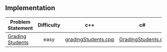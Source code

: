 ## Implementation

|Problem Statement| Difficulty |c++ | c# | java |kotlin| scala | python | javascript |
|---|:-:|---|---|---|---|---|---|---|
|[Grading Students](https://github.com/Lintik/hackerrank/tree/master/Core%20CS/Algorithms/Implementation/Grading%20Students)|  easy |[gradingStudents.cpp](https://github.com/Lintik/hackerrank/blob/master/Core%20CS/Algorithms/Implementation/Grading%20Students/gradingStudents.cpp)|[GradingStudents.cs](https://github.com/Lintik/hackerrank/blob/master/Core%20CS/Algorithms/Implementation/Grading%20Students/GradingStudents.cs)|[gradingStudents.java](https://github.com/Lintik/hackerrank/blob/master/Core%20CS/Algorithms/Implementation/Grading%20Students/gradingStudents.java)|[gradingStudents.kt](https://github.com/Lintik/hackerrank/blob/master/Core%20CS/Algorithms/Implementation/Grading%20Students/gradingStudents.kt)|[gradingStudents.scala](https://github.com/Lintik/hackerrank/blob/master/Core%20CS/Algorithms/Implementation/Grading%20Students/gradingStudents.scala)|[gradingStudents.py3](https://github.com/Lintik/hackerrank/blob/master/Core%20CS/Algorithms/Implementation/Grading%20Students/gradingStudents.py3)|[gradingStudents.js](https://github.com/Lintik/hackerrank/blob/master/Core%20CS/Algorithms/Implementation/Grading%20Students/gradingStudents.js)|
